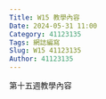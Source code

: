 ```yaml
---
Title: W15 教學內容
Date: 2024-05-31 11:00
Category: 41123135
Tags: 網誌編寫
Slug: W15 41123135
Author: 41123135
---
```


第十五週教學內容

<!-- PELICAN_END_SUMMARY -->

